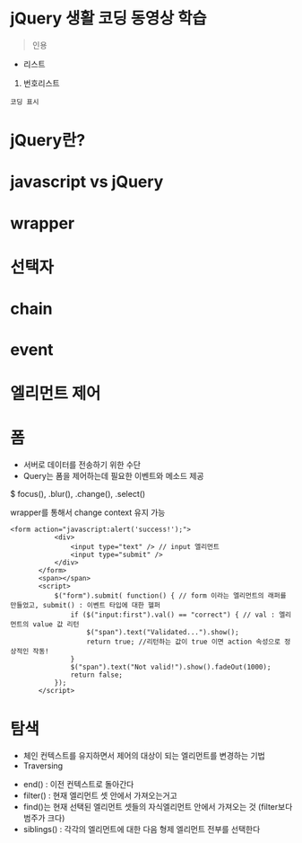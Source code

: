 # jQuery 생활 코딩 동영상 학습 

> 인용
* 리스트 

1. 번호리스트


``` 코딩 표시 ```
# jQuery란? 

# javascript vs jQuery
# wrapper 
# 선택자
# chain 
# event 



# 엘리먼트 제어 




# 폼
* 서버로 데이터를 전송하기 위한 수단
* Query는 폼을 제어하는데 필요한 이벤트와 메소드 제공 

$
 focus(), .blur(), .change(), .select()
 
 wrapper를 통해서 change context 유지 가능 
 
 ``` 
 <form action="javascript:alert('success!');">
            <div>
                <input type="text" /> // input 엘리먼트 
                <input type="submit" />
            </div>
        </form>
        <span></span>
        <script>
            $("form").submit( function() { // form 이라는 엘리먼트의 래퍼를 만들었고, submit() : 이벤트 타입에 대한 헬퍼 
                if ($("input:first").val() == "correct") { // val : 엘리먼트의 value 값 리턴 
                    $("span").text("Validated...").show();
                    return true; //리턴하는 값이 true 이면 action 속성으로 정상적인 작동! 
                }
                $("span").text("Not valid!").show().fadeOut(1000);
                return false;
            });
        </script> 
```

# 탐색 
* 체인 컨텍스트를 유지하면서 제어의 대상이 되는 엘리먼트를 변경하는 기법 
* Traversing 
- end() : 이전 컨텍스트로 돌아간다 
- filter() : 현재 엘리먼트 셋 안에서 가져오는거고
- find()는 현재 선택된 엘리먼트 셋들의 자식엘리먼트 안에서 가져오는 것 
 (filter보다 범주가 크다)
- siblings() : 각각의 엘리먼트에 대한 다음 형제 엘리먼트 전부를 선택한다 
 


